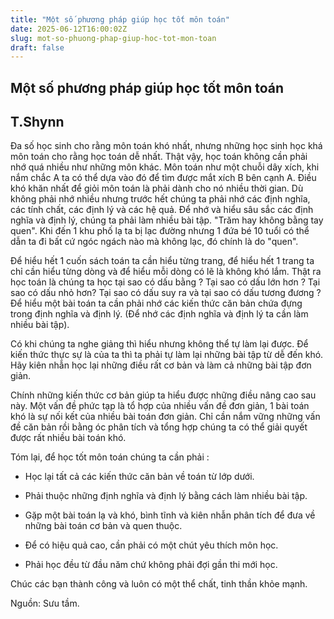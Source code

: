 ```yaml
---
title: "Một số phương pháp giúp học tốt môn toán"
date: 2025-06-12T16:00:02Z
slug: mot-so-phuong-phap-giup-hoc-tot-mon-toan
draft: false
---
```


## Một số phương pháp giúp học tốt môn toán

## T.Shynn

Đa số học sinh cho rằng môn toán khó nhất, nhưng những học sinh học khá môn toán cho rằng học toán dễ nhất. Thật vậy, học toán không cần phải nhớ quá nhiều như những môn khác. Môn toán như một chuỗi dây xích, khi nắm chắc A ta có thể dựa vào đó để tìm được mắt xích B bên cạnh A.
Điều khó khăn nhất để giỏi môn toán là phải dành cho nó nhiều thời gian. Dù không phải nhớ nhiều nhưng trước hết chúng ta phải nhớ các định nghĩa, các tính chất, các định lý và các hệ quả. Để nhớ và hiểu sâu sắc các định nghĩa và định lý, chúng ta phải làm nhiều bài tập. "Trăm hay không bằng tay quen". Khi đến 1 khu phố lạ ta bị lạc đường nhưng 1 đứa bé 10 tuổi có thể dẫn ta đi bất cứ ngóc ngách nào mà không lạc, đó chính là do "quen". 

Để hiểu hết 1 cuốn sách toán ta cần hiểu từng trang, để hiểu hết 1 trang ta chỉ cần hiểu từng dòng và để hiểu mỗi dòng có lẽ là không khó lắm. Thật ra học toán là chúng ta học tại sao có dấu bằng ? Tại sao có dấu lớn hơn ? Tại sao có dấu nhỏ hơn? Tại sao có dấu suy ra và tại sao có dấu tương đương ? Để hiểu một bài toán ta cần phải nhớ các kiến thức căn bản chứa đựng trong định nghĩa và định lý. (Để nhớ các định nghĩa và định lý ta cần làm nhiều bài tập). 

Có khi chúng ta nghe giảng thì hiểu nhưng không thể tự làm lại được. Để kiến thức thực sự là của ta thì ta phải tự làm lại những bài tập từ dễ đến khó. Hãy kiên nhẫn học lại những điều rất cơ bản và làm cả những bài tập đơn giản. 

Chính những kiến thức cơ bản giúp ta hiểu được những điều nâng cao sau này. Một vấn đề phức tạp là tổ hợp của nhiều vấn đề đơn giản, 1 bài toán khó là sự nối kết của nhiều bài toán đơn giản. Chỉ cần nắm vững những vấn đề căn bản rồi bằng óc phân tích và tổng hợp chúng ta có thể giải quyết được rất nhiều bài toán khó. 

Tóm lại, để học tốt môn toán chúng ta cần phải : 

- Học lại tất cả các kiến thức căn bản về toán từ lớp dưới. 

- Phải thuộc những định nghĩa và định lý bằng cách làm nhiều bài tập. 

- Gặp một bài toán lạ và khó, bình tĩnh và kiên nhẫn phân tích để đưa về những bài toán cơ bản và quen thuộc. 

- Để có hiệu quả cao, cần phải có một chút yêu thích môn học. 

- Phải học đều từ đầu năm chứ không phải đợi gần thi mới học. 

Chúc các bạn thành công và luôn có một thể chất, tinh thần khỏe mạnh.
 
 
Nguồn: Sưu tầm.